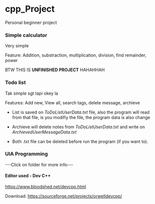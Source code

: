 # cpp_Project
Personal beginner project

### Simple calculator
Very simple

Feature: Addition, substraction, multiplication, division, find remainder, power 

BTW THIS IS **UNFINISHED PROJECT** HAHAHHAH

### Todo list
Tak simple sgt tapi okey la 

Features: Add new, View all, search tags, delete message, archieve

- List is saved on *ToDoListUserData.txt* file, also the program will read from that file, is you modifiy the file, the program data is also change
- Archieve will delete notes from *ToDoListUserData.txt* and write on *ArchievedUserMessageData.txt*

- Both .txt file can be deleted before run the program (if you want to).


### UIA Programming
  ---Click on folder for more info---

#### Editor used - Dev C++
  https://www.bloodshed.net/devcpp.html 
  
  Download: https://sourceforge.net/projects/orwelldevcpp/
